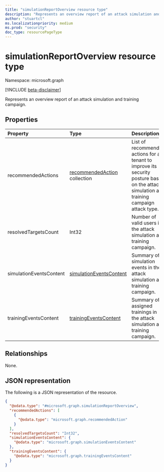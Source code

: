 ```yaml
---
title: "simulationReportOverview resource type"
description: "Represents an overview report of an attack simulation and training campaign."
author: "stuartcl"
ms.localizationpriority: medium
ms.prod: "security"
doc_type: resourcePageType
---
```


# simulationReportOverview resource type

Namespace: microsoft.graph

[!INCLUDE [beta-disclaimer](../../includes/beta-disclaimer.md)]

Represents an overview report of an attack simulation and training campaign.

## Properties
|Property|Type|Description|
|:---|:---|:---|
|recommendedActions|[recommendedAction](../resources/recommendedaction.md) collection|List of recommended actions for a tenant to improve its security posture based on the attack simulation and training campaign attack type.|
|resolvedTargetsCount|Int32|Number of valid users in the attack simulation and training campaign.|
|simulationEventsContent|[simulationEventsContent](../resources/simulationeventscontent.md)|Summary of simulation events in the attack simulation and training campaign.|
|trainingEventsContent|[trainingEventsContent](../resources/trainingeventscontent.md)|Summary of assigned trainings in the attack simulation and training campaign.|

## Relationships
None.

## JSON representation
The following is a JSON representation of the resource.
<!-- {
  "blockType": "resource",
  "@odata.type": "microsoft.graph.simulationReportOverview"
}
-->
``` json
{
  "@odata.type": "#microsoft.graph.simulationReportOverview",
  "recommendedActions": [
    {
      "@odata.type": "microsoft.graph.recommendedAction"
    }
  ],
  "resolvedTargetsCount": "Int32",
  "simulationEventsContent": {
    "@odata.type": "microsoft.graph.simulationEventsContent"
  },
  "trainingEventsContent": {
    "@odata.type": "microsoft.graph.trainingEventsContent"
  }
}
```

